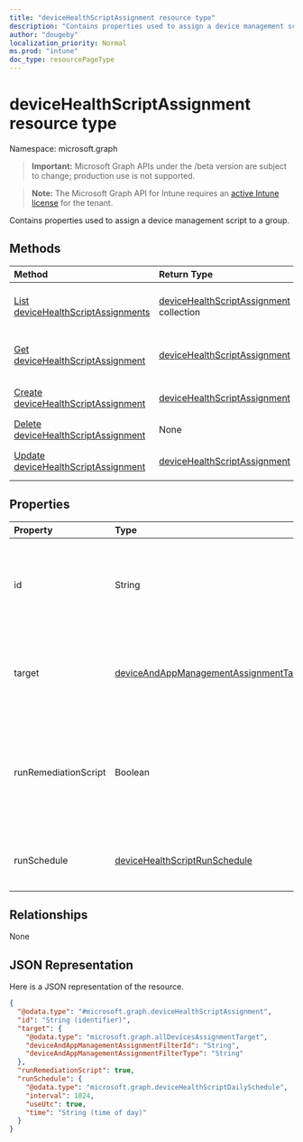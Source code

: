 ```yaml
---
title: "deviceHealthScriptAssignment resource type"
description: "Contains properties used to assign a device management script to a group."
author: "dougeby"
localization_priority: Normal
ms.prod: "intune"
doc_type: resourcePageType
---
```


# deviceHealthScriptAssignment resource type

Namespace: microsoft.graph

> **Important:** Microsoft Graph APIs under the /beta version are subject to change; production use is not supported.

> **Note:** The Microsoft Graph API for Intune requires an [active Intune license](https://go.microsoft.com/fwlink/?linkid=839381) for the tenant.

Contains properties used to assign a device management script to a group.

## Methods
|Method|Return Type|Description|
|:---|:---|:---|
|[List deviceHealthScriptAssignments](../api/intune-devices-devicehealthscriptassignment-list.md)|[deviceHealthScriptAssignment](../resources/intune-devices-devicehealthscriptassignment.md) collection|List properties and relationships of the [deviceHealthScriptAssignment](../resources/intune-devices-devicehealthscriptassignment.md) objects.|
|[Get deviceHealthScriptAssignment](../api/intune-devices-devicehealthscriptassignment-get.md)|[deviceHealthScriptAssignment](../resources/intune-devices-devicehealthscriptassignment.md)|Read properties and relationships of the [deviceHealthScriptAssignment](../resources/intune-devices-devicehealthscriptassignment.md) object.|
|[Create deviceHealthScriptAssignment](../api/intune-devices-devicehealthscriptassignment-create.md)|[deviceHealthScriptAssignment](../resources/intune-devices-devicehealthscriptassignment.md)|Create a new [deviceHealthScriptAssignment](../resources/intune-devices-devicehealthscriptassignment.md) object.|
|[Delete deviceHealthScriptAssignment](../api/intune-devices-devicehealthscriptassignment-delete.md)|None|Deletes a [deviceHealthScriptAssignment](../resources/intune-devices-devicehealthscriptassignment.md).|
|[Update deviceHealthScriptAssignment](../api/intune-devices-devicehealthscriptassignment-update.md)|[deviceHealthScriptAssignment](../resources/intune-devices-devicehealthscriptassignment.md)|Update the properties of a [deviceHealthScriptAssignment](../resources/intune-devices-devicehealthscriptassignment.md) object.|

## Properties
|Property|Type|Description|
|:---|:---|:---|
|id|String|Key of the device health script assignment entity. This property is read-only.|
|target|[deviceAndAppManagementAssignmentTarget](../resources/intune-shared-deviceandappmanagementassignmenttarget.md)|The Azure Active Directory group we are targeting the script to|
|runRemediationScript|Boolean|Determine whether we want to run detection script only or run both detection script and remediation script|
|runSchedule|[deviceHealthScriptRunSchedule](../resources/intune-devices-devicehealthscriptrunschedule.md)|Script run schedule for the target group|

## Relationships
None

## JSON Representation
Here is a JSON representation of the resource.
<!-- {
  "blockType": "resource",
  "keyProperty": "id",
  "@odata.type": "microsoft.graph.deviceHealthScriptAssignment"
}
-->
``` json
{
  "@odata.type": "#microsoft.graph.deviceHealthScriptAssignment",
  "id": "String (identifier)",
  "target": {
    "@odata.type": "microsoft.graph.allDevicesAssignmentTarget",
    "deviceAndAppManagementAssignmentFilterId": "String",
    "deviceAndAppManagementAssignmentFilterType": "String"
  },
  "runRemediationScript": true,
  "runSchedule": {
    "@odata.type": "microsoft.graph.deviceHealthScriptDailySchedule",
    "interval": 1024,
    "useUtc": true,
    "time": "String (time of day)"
  }
}
```





